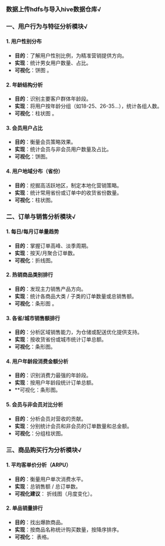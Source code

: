 ### 数据上传hdfs与导入hive数据仓库√



###  **一、用户行为与特征分析模块**√

#### 1. 用户性别分布

- **目的**：了解用户性别比例，为精准营销提供方向。
- **实现**：统计男女用户数量、占比。
- **可视化**：饼图 。

#### 2. 年龄结构分析

- **目的**：识别主要客户群体年龄段。
- **实现**：将用户按年龄分组（如18-25、26-35...），统计各组人数。
- **可视化**：柱状图 。

#### 3. 会员用户占比

- **目的**：衡量会员策略效果。
- **实现**：统计会员与非会员用户数量及占比。
- **可视化**：饼图。

#### 4. 用户地域分布（省份）

- **目的**：挖掘高活跃地区，制定本地化营销策略。
- **实现**：统计常用省份或订单中的收货省份数量。
- **可视化**：柱状图。

### **二、订单与销售分析模块**√

#### 1. 每日/每月订单量趋势

- **目的**：掌握订单高峰、淡季周期。
- **实现**：按天/月聚合订单数。
- **可视化**：折线图。

#### 2. 热销商品类别排行

- **目的**：发现主力销售产品方向。
- **实现**：统计各商品大类 / 子类的订单数量或总销售额。
- **可视化**：条形图 。

#### 3. 各省/城市销售额排行

- **目的**：分析区域销售能力，为仓储或配送优化提供支持。
- **实现**：按收货省份或城市统计订单总额。
- **可视化**：条形图。

#### 4. 用户年龄段消费金额分析

- **目的**：识别消费力最强的年龄段。
- **实现**：按用户年龄段统计订单总额。
- **可视化：条形图。

#### 5. 会员与非会员对比分析

- **目的**：分析会员对营收的贡献。
- **实现**：分别统计会员和非会员的订单数量和总金额。
- **可视化**：分组柱状图。

### **三、商品购买行为分析模块**√

#### 1. 平均客单价分析（ARPU）

- **目的**：衡量用户单次消费水平。
- **实现**：总销售额 / 总订单数。
- **可视化建议**： 折线图（月度变化）。

#### 2. 单品销量排行

- **目的**：找出爆款商品。
- **实现**：按商品名称统计购买数量，按降序排序。
- **可视化**： 表格。